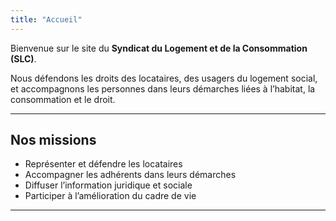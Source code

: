 ```yaml
---
title: "Accueil"
---
```


Bienvenue sur le site du **Syndicat du Logement et de la Consommation (SLC)**.

Nous défendons les droits des locataires, des usagers du logement social, et accompagnons les personnes dans leurs démarches liées à l’habitat, la consommation et le droit.

---

## Nos missions

- Représenter et défendre les locataires
- Accompagner les adhérents dans leurs démarches
- Diffuser l’information juridique et sociale
- Participer à l’amélioration du cadre de vie

---